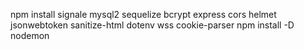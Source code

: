 npm install signale mysql2 sequelize bcrypt express cors helmet jsonwebtoken sanitize-html dotenv wss cookie-parser
npm install -D nodemon